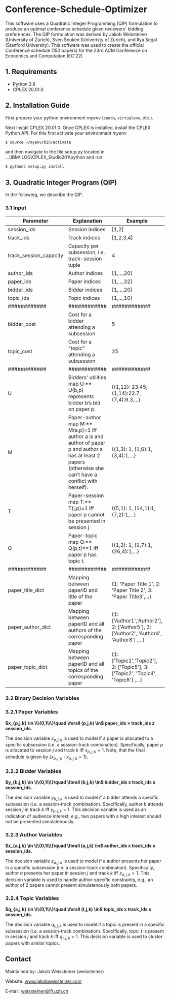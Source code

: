 # Conference-Schedule-Optimizer
This software uses a Quadratic Integer Programming (QIP) formulation to produce an optimal conference schedule given reviewers' bidding preferences. The QIP formulation was derived by Jakob Weissteiner (University of Zurich), Sven Seuken (Univeristy of Zurich), and Ilya Segal (Stanford University). This software was used to create the official Conference schedule (150 papers) for the 23rd ACM Conference on Economics and Computation (EC'22).

## 1. Requirements

* Python 3.8
* CPLEX 20.01.0 

## 2. Installation Guide

First prepare your python environment *myenv* (`conda`, `virtualenv`, etc.).

Next install CPLEX 20.01.0. Once CPLEX is installed, install the CPLEX Python API. For this first activate your environment *myenv* 
		
```bash
$ source ~/myenv/bin/activate
```
		
and then navigate to the file setup.py located in ...\IBM\ILOG\CPLEX_Studio201\python and run

```bash
$ python3 setup.py install
```

## 3. Quadratic Integer Program (QIP)
In the following, we describe the QIP.

### 3.1 Input

| Parameter        | Explanation | Example  | Type |
| ------------- |-------------| -----| -----|
| session_ids      | Session indices | [1,2] | list |
| track_ids      | Track indices | [1,2,3,4] | list |
| track_session_capacity      | Capacity per subsession, i.e. track-session tuple | 4 | int |
| author_ids      | Author indices | [1,...,20] | list |
| paper_ids      | Paper indices | [1,...,32] | list |
| bidder_ids      | Bidder indices | [1,...,20] | list |
| topic_ids      | Topic indices | [1,...,10] | list |
|############|############|############|############|
| bidder_cost      | Cost for a bidder attending a subsession | 5 | int |
| topic_cost      | Cost for a "topic" attending a subsession | 25 | int |
|############|############|############|############|
| U      | Bidders' utilities map U:** U(b,p) represents bidder b’s bid on paper p. | {(1,12): 23.45, (1,14):22.7, (7,4):9.3,...} | dict |
| M      | Paper-author map M:** M(a,p)=1 iff author a is and author of paper p and author a has at least 2 papers (otherwise she can’t have a conflict with herself). | {(1,3): 1, (1,6):1, (3,4):1,...} | dict |
| T      | Paper-session map T:** T(j,p)=1 iff paper p cannot be presented in session j | {(5,1): 1, (14,1):1, (7,2):1,...} | dict |
| Q      | Paper-topic map Q:** Q(p,t)==1 iff paper p has topic t. | {(1,2): 1, (1,7):1, (26,4):1,...} | dict |
|############|############|############|############|
| paper_title_dict      | Mapping between paperID and title of the paper | {1: 'Paper Title 1', 2: 'Paper Title 2', 3: 'Paper Title3',...} | dict |
| paper_author_dict      | Mapping between paperID and all authors of the corresponding paper | {1: ['Author1','Author2'], 2: ['Author5'], 3:['Author2', 'Author4', 'Author8'] ,...} | dict(list) |
| paper_topic_dict      | Mapping between paperID and all topics of the corresponding paper | {1: ['Topic1','Topic2'], 2: ['Topic5'], 3: ['Topic2', 'Topic4', 'Topic8'] ,...} | dict(list) |

### 3.2 Binary Decision Variables

### 3.2.1 Paper Variables
**$x_{p,j,k} \in \\\{0,1\\\}\quad \forall (p,j,k) \in$ paper_ids $\times$ track_ids $z$ session_ids.**

The decision variable $x_{p,j,k}$ is used to model if a paper is allocated to a specific subsession (i.e. a session-track combination). Specifically, paper $p$ is allocated to session $j$ and track $k$ iff $x_{p,j,k}=1$. Note, that the final schedule is given by {$x_{p,j,k}: x_{p,j,k}=1$}.

### 3.2.2 Bidder Variables
**$y_{b,j,k} \in \\\{0,1\\\}\quad \forall (b,j,k) \in$ bidder_ids x track_ids x session_ids.**

The decision variable $y_{b,j,k}$ is used to model if a bidder attends a specific subsession (i.e. a session-track combination). Specifically, author $b$ attends session $j$ in track $k$ iff $y_{b,j,k}=1$. This decision variable is used  as an indication of audience interest, e.g., two papers with a high interest should not be presented simulatenously.

### 3.2.3 Author Variables
**$z_{a,j,k} \in \\\{0,1\\\}\quad \forall  (a,j,k) \in$ author_ids x track_ids x session_ids.**

The decision variable $z_{a,j,k}$ is used to model if a author presents her paper in a specific subsession (i.e. a session-track combination). Specifically, author $a$ presents her paper in session $j$ and track $k$ iff $z_{a,j,k}=1$. This decision variable is used to handle author-specific constraints, e.g., an author of 2 papers cannot present simulatenously both papers.

### 3.2.4 Topic Variables
**$q_{a,j,k} \in  \\\{0,1\\\}\quad \forall (t,j,k) \in$ topic_ids x track_ids x session_ids.**

The decision variable $q_{t,j,k}$ is used to model if a topic is present in a specific subsession (i.e. a session-track combination). Specifically, topci $t$ is present in session $j$ and track $k$ iff $q_{t,j,k}=1$. This decision variable is used to cluster papers with similar topics.





## Contact
Maintained by: Jakob Weissteiner (weissteiner)

Website: www.jakobweissteiner.com

E-mail: weissteiner@ifi.uzh.ch
